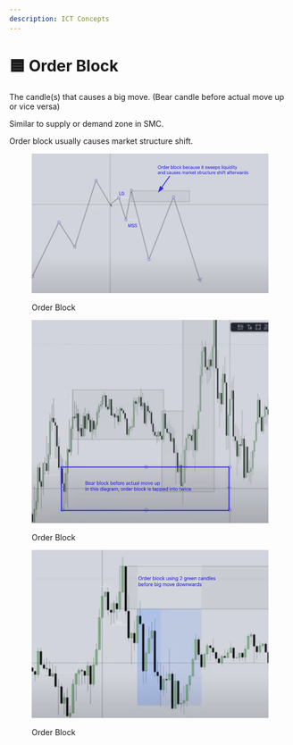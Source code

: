 ```yaml
---
description: ICT Concepts
---
```


# 🟦 Order Block

The candle(s) that causes a big move. (Bear candle before actual move up or vice versa)

Similar to supply or demand zone in SMC.

Order block usually causes market structure shift.

<figure><img src="../.gitbook/assets/image (17) (1) (1).png" alt=""><figcaption><p>Order Block</p></figcaption></figure>

<figure><img src="../.gitbook/assets/image (16) (1) (1).png" alt=""><figcaption><p>Order Block</p></figcaption></figure>

<figure><img src="../.gitbook/assets/image (12) (1).png" alt=""><figcaption><p>Order Block</p></figcaption></figure>
